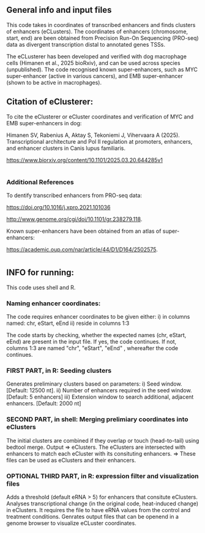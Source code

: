 
## General info and input files

This code takes in coordinates of transcribed enhancers and finds clusters of enhancers (eCLusters).
The coordinates of enhancers (chromosome, start, end) are been obtained from Precision Run-On Sequencing (PRO-seq) data as divergent transcription distal to annotated genes TSSs.

The eCLusterer has been developed and verified with dog macrophage cells (Himanen et al., 2025 bioRxiv), and can be used across species (unpublished).
The code recognised known super-enhancers, such as MYC super-enhancer (active in various cancers), and EMB super-enhancer (shown to be active in macrophages).




## Citation of eClusterer:
To cite the eClusterer or eCluster coordinates and verification of MYC and EMB super-enhancers in dog:

Himanen SV, Rabenius A, Aktay S, Tekoniemi J, Vihervaara A (2025). 
Transcriptional architecture and Pol II regulation at promoters, enhancers, and enhancer clusters in Canis lupus familiaris. 

https://www.biorxiv.org/content/10.1101/2025.03.20.644285v1


#

### Additional References 
To dentify transcribed enhancers from PRO-seq data:

https://doi.org/10.1016/j.xpro.2021.101036

http://www.genome.org/cgi/doi/10.1101/gr.238279.118.

Known super-enhancers have been obtained from an atlas of super-enhancers: 

https://academic.oup.com/nar/article/44/D1/D164/2502575. 







#
#

## INFO for running: 

This code uses shell and R.

### Naming enhancer coordinates:
 The code requires enhancer coordinates to be given either:
 i) in columns named: chr, eStart, eEnd
 ii) reside in columns 1:3

The code starts by checking, whether the expected names (chr, eStart, eEnd) are present in the input file.
If yes, the code continues. If not, columns 1:3 are named "chr", "eStart", "eEnd" , whereafter the code continues.


### FIRST PART, in R: Seeding clusters
 Generates preliminary clusters based on parameters:
 i)    Seed window. [Default: 12500 nt].
 ii)   Number of enhancers required in the seed window. [Default: 5 enhancers]
 iii)  Extension window to search additional, adjacent enhancers. [Default: 2000 nt]


### SECOND PART, in shell:  Merging prelimiary coordinates into eClusters
 The initial clusters are combined if they overlap or touch (head-to-tail) using bedtool merge. Output => eClusters.
 The eClusters are intersected with enhancers to match each eCluster with its consituting enhancers. 
     =>    These files can be used as eClusters and their enhancers. 

### OPTIONAL THIRD PART, in R:  expression filter and visualization files
 Adds a threshold (default eRNA > 5) for enhancers that consitute eClusters.
 Analyses transcriptional change (in the original code, heat-induced change) in eClusters. It requires the file to have eRNA values from the control and treatment conditions.
 Genrates output files that can be openend in a genome browser to visualize eCLuster coordinates.


